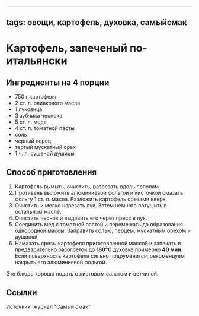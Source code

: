 ----
tags: овощи, картофель, духовка, самыйсмак
----

# Картофель, запеченый по-итальянски

## Ингредиенты на 4 порции
- 750 г картофеля
- 2 ст. л. оливкового масла
- 1 луковица
- 3 зубчика чеснока
- 5 ст. л. меда,
- 4 ст. л. томатной пасты
- соль
- черный перец
- тертый мускатный орех
- 1 ч. л. сушеной душицы

## Способ приготовления
1. Картофель вымыть, очистить, разрезать вдоль пополам.
2. Противень выложить алюминиевой фольгой и кисточкой смазать фольгу 1 ст. л. масла. Разложить картофель срезами вверх.
3. Очистить и мелко нарезать лук. Затем немного потушить в остальном масле.
4. Очистить чеснок и выдавить его через пресс в лук.
5. Соединить мед с томатной пастой и перемешать до образования однородной массы. Заправить солью, перцем, мускатным орехом и душицей
6. Намазать срезы картофеля приготовленной массой и запекать в предварительно разогретой до **180&deg;C** духовке примерно **40 мин**. Если поверхность картофеля сильно подрумянится, рекомендуем накрыть его алюминиевой фольгой.

Это блюдо хорошо подать с листовым салатом
и ветчиной.

## Ссылки
Источник: журнал "Самый смак"
